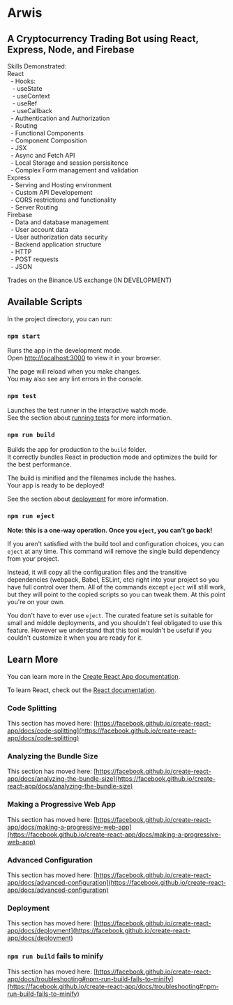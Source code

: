 # Arwis
## A Cryptocurrency Trading Bot using React, Express, Node, and Firebase
Skills Demonstrated:
<br/>React
<br/>    &nbsp;&nbsp;- Hooks:
<br/>        &nbsp;&nbsp;&nbsp;- useState
<br/>        &nbsp;&nbsp;&nbsp;- useContext
<br/>        &nbsp;&nbsp;&nbsp;- useRef
<br/>        &nbsp;&nbsp;&nbsp;- useCallback
<br/>    &nbsp;&nbsp;- Authentication and Authorization
<br/>    &nbsp;&nbsp;- Routing
<br/>    &nbsp;&nbsp;- Functional Components
<br/>    &nbsp;&nbsp;- Component Composition
<br/>    &nbsp;&nbsp;- JSX
<br/>    &nbsp;&nbsp;- Async and Fetch API
<br/>    &nbsp;&nbsp;- Local Storage and session persisitence
<br/>    &nbsp;&nbsp;- Complex Form management and validation
<br/>Express
<br/>    &nbsp;&nbsp;- Serving and Hosting environment
<br/>    &nbsp;&nbsp;- Custom API Developement
<br/>    &nbsp;&nbsp;- CORS restrictions and functionality
<br/>    &nbsp;&nbsp;- Server Routing
<br/>Firebase
<br/>    &nbsp;&nbsp;- Data and database management
<br/>    &nbsp;&nbsp;- User account data
<br/>    &nbsp;&nbsp;- User authorization data security
<br/>    &nbsp;&nbsp;- Backend application structure
<br/>    &nbsp;&nbsp;- HTTP
<br/>    &nbsp;&nbsp;- POST requests
<br/>    &nbsp;&nbsp;- JSON




Trades on the Binance.US exchange
(IN DEVELOPMENT)

## Available Scripts

In the project directory, you can run:

### `npm start`

Runs the app in the development mode.\
Open [http://localhost:3000](http://localhost:3000) to view it in your browser.

The page will reload when you make changes.\
You may also see any lint errors in the console.

### `npm test`

Launches the test runner in the interactive watch mode.\
See the section about [running tests](https://facebook.github.io/create-react-app/docs/running-tests) for more information.

### `npm run build`

Builds the app for production to the `build` folder.\
It correctly bundles React in production mode and optimizes the build for the best performance.

The build is minified and the filenames include the hashes.\
Your app is ready to be deployed!

See the section about [deployment](https://facebook.github.io/create-react-app/docs/deployment) for more information.

### `npm run eject`

**Note: this is a one-way operation. Once you `eject`, you can't go back!**

If you aren't satisfied with the build tool and configuration choices, you can `eject` at any time. This command will remove the single build dependency from your project.

Instead, it will copy all the configuration files and the transitive dependencies (webpack, Babel, ESLint, etc) right into your project so you have full control over them. All of the commands except `eject` will still work, but they will point to the copied scripts so you can tweak them. At this point you're on your own.

You don't have to ever use `eject`. The curated feature set is suitable for small and middle deployments, and you shouldn't feel obligated to use this feature. However we understand that this tool wouldn't be useful if you couldn't customize it when you are ready for it.

## Learn More

You can learn more in the [Create React App documentation](https://facebook.github.io/create-react-app/docs/getting-started).

To learn React, check out the [React documentation](https://reactjs.org/).

### Code Splitting

This section has moved here: [https://facebook.github.io/create-react-app/docs/code-splitting](https://facebook.github.io/create-react-app/docs/code-splitting)

### Analyzing the Bundle Size

This section has moved here: [https://facebook.github.io/create-react-app/docs/analyzing-the-bundle-size](https://facebook.github.io/create-react-app/docs/analyzing-the-bundle-size)

### Making a Progressive Web App

This section has moved here: [https://facebook.github.io/create-react-app/docs/making-a-progressive-web-app](https://facebook.github.io/create-react-app/docs/making-a-progressive-web-app)

### Advanced Configuration

This section has moved here: [https://facebook.github.io/create-react-app/docs/advanced-configuration](https://facebook.github.io/create-react-app/docs/advanced-configuration)

### Deployment

This section has moved here: [https://facebook.github.io/create-react-app/docs/deployment](https://facebook.github.io/create-react-app/docs/deployment)

### `npm run build` fails to minify

This section has moved here: [https://facebook.github.io/create-react-app/docs/troubleshooting#npm-run-build-fails-to-minify](https://facebook.github.io/create-react-app/docs/troubleshooting#npm-run-build-fails-to-minify)

